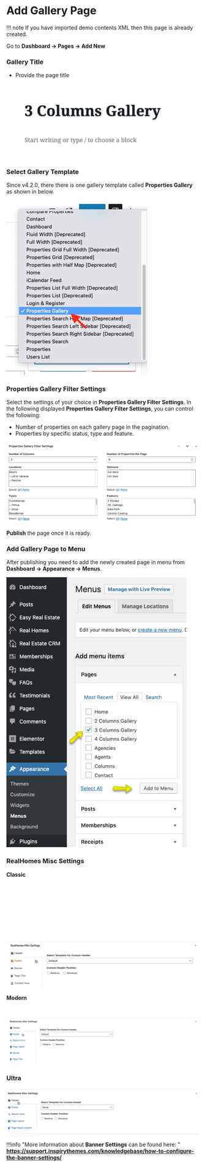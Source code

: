 # **Add Gallery Page**

!!! note
    If you have imported demo contents XML then this page is already created.

Go to **Dashboard → Pages → Add New** 

### **Gallery Title**

- Provide the page title 

![Add Gallery Page](images/create-pages/add-gallery-page.png)

### **Select Gallery Template**

Since v4.2.0, there there is one gallery template called **Properties Gallery** as shown in below.

![Gallery Templates](images/create-pages/gallery-templates.png)

### **Properties Gallery Filter Settings**

Select the settings of your choice in **Properties Gallery Filter Settings**. In the following displayed **Properties Gallery Filter Settings**, you can control the following:

- Number of properties on each gallery page in the pagination.
- Properties by specific status, type and feature.

![Properties Gallery Filter Settings](images/create-pages/properties-gallery-filter-settings.png)

**Publish** the page once it is ready.

### **Add Gallery Page to Menu**

After publishing you need to add the newly created page in menu from **Dashboard → Appearance → Menus**. 

![Add Gallery Page to Menu](images/create-pages/add-gallery-page-menu.png)

### **RealHomes Misc Settings**

**Classic**

![RealHomes Misc Settings - Classic](images/create-pages/banner-spacing-classic.gif)

**Modern**

![RealHomes Misc Settings - Modern](images/create-pages/modern-banner-spacing-full.gif)

### **Ultra**
![RealHomes Misc Settings - Ultra](images/create-pages/ultra-banner-spacing-full.gif)

!!!info "More information about **Banner Settings** can be found here: "
    **https://support.inspirythemes.com/knowledgebase/how-to-configure-the-banner-settings/**